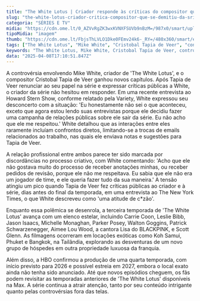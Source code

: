 ```yaml
---
title: "The White Lotus | Criador responde às críticas do compositor que deixou a série"
slug: "the-white-lotus-criador-critica-compositor-que-se-demitiu-da-srie"
categoria: "SÉRIES E TV"
midia: "https://cdn.ome.lt/0_AZVvRgZK3wxKVNXFSUVb9nBzM=/987x0/smart/uploads/conteudo/fotos/OMELETE_CAPA_-_2025-04-08T134446.470.png"
tipoMidia: "imagem"
thumb: "https://cdn.ome.lt/FbjsThLVLO1Dke0FEmv24k6-_RY=/480x360/smart/extras/conteudos/omelete_THUMB_-_2025-04-08T134421.748.png"
tags: ["The White Lotus", "Mike White", "Cristobal Tapia de Veer", "controvérsia", "compositor", "série de TV", "HBO", "drama"]
keywords: "The White Lotus, Mike White, Cristobal Tapia de Veer, controvérsia, compositor, série de TV, HBO, drama"
data: "2025-04-08T17:10:51.847Z"
---
```


A controvérsia envolvendo Mike White, criador de 'The White Lotus', e o compositor Cristobal Tapia de Veer ganhou novos capítulos. Após Tapia de Veer renunciar ao seu papel na série e expressar críticas públicas a White, o criador da série não hesitou em responder. Em uma recente entrevista ao Howard Stern Show, conforme relatado pela Variety, White expressou seu desconcerto com a situação: 'Eu honestamente não sei o que aconteceu, exceto que agora estou lendo suas entrevistas porque ele decidiu fazer uma campanha de relações públicas sobre ele sair da série. Eu não acho que ele me respeitou.' White detalhou que as interações entre eles raramente incluíam confrontos diretos, limitando-se a trocas de emails relacionados ao trabalho, nas quais ele enviava notas e sugestões para Tapia de Veer.

A relação profissional entre ambos parece ter sido marcada por discordâncias no processo criativo, com White comentando: 'Acho que ele não gostava muito do processo de receber anotações minhas, ou receber pedidos de revisão, porque ele não me respeitava. Eu sabia que ele não era um jogador de time, e ele queria fazer tudo da sua maneira.' A tensão atingiu um pico quando Tapia de Veer fez críticas públicas ao criador e à série, dias antes do final da temporada, em uma entrevista ao The New York Times, o que White descreveu como 'uma atitude de c*zão'.

Enquanto essa polêmica se desenrola, a terceira temporada de 'The White Lotus' avança com um elenco estelar, incluindo Carrie Coon, Leslie Bibb, Jason Isaacs, Michelle Monaghan, Parker Posey, Walton Goggins, Patrick Schwarzenegger, Aimee Lou Wood, a cantora Lisa do BLACKPINK, e Scott Glenn. As filmagens ocorreram em locações exóticas como Koh Samui, Phuket e Bangkok, na Tailândia, explorando as desventuras de um novo grupo de hóspedes em outra propriedade luxuosa da franquia.

Além disso, a HBO confirmou a produção de uma quarta temporada, com início previsto para 2026 e possível estreia em 2027, embora o local exato ainda não tenha sido anunciado. Até que novos episódios cheguem, os fãs podem revisitar as temporadas anteriores de 'The White Lotus' disponíveis na Max. A série continua a atrair atenção, tanto por seu conteúdo intrigante quanto pelas controvérsias fora das telas.
